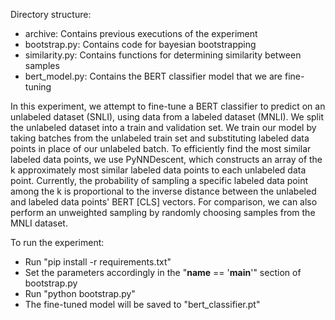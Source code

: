 Directory structure:
- archive: Contains previous executions of the experiment
- bootstrap.py: Contains code for bayesian bootstrapping
- similarity.py: Contains functions for determining similarity between samples
- bert_model.py: Contains the BERT classifier model that we are fine-tuning

In this experiment, we attempt to fine-tune a BERT classifier to predict on an unlabeled dataset (SNLI), using data from a labeled dataset (MNLI). We split the unlabeled dataset into a train and validation set. We train our model by taking batches from the unlabeled train set and substituting labeled data points in place of our unlabeled batch.
To efficiently find the most similar labeled data points, we use PyNNDescent, which constructs an array of the k approximately most similar labeled data points to each unlabeled data point. Currently, the probability of sampling a specific labeled data point among the k is proportional to the inverse distance between the unlabeled and labeled data points' BERT [CLS] vectors.
For comparison, we can also perform an unweighted sampling by randomly choosing samples from the MNLI dataset.

To run the experiment:
- Run "pip install -r requirements.txt"
- Set the parameters accordingly in the "__name__ == '__main__'" section of bootstrap.py
- Run "python bootstrap.py"
- The fine-tuned model will be saved to "bert_classifier.pt"
